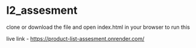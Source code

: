 # l2_assesment

clone or download the file and open index.html in your browser to run this

live link - https://product-list-assesment.onrender.com/
